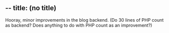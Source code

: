 --
title: (no title)
--
<p>Hooray, minor improvements in the blog backend. (Do 30 lines of PHP count as backend? Does anything to do with PHP count as an improvement?)</p>